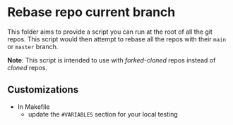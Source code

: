 # Rebase repo current branch

This folder aims to provide a script you can run at the root of all the git repos. This script would then attempt to rebase all the repos with their `main` or `master` branch.

**Note**: This script is intended to use with _forked-cloned_ repos instead of _cloned_ repos.

## Customizations

- In Makefile
  - update the `#VARIABLES` section for your local testing
